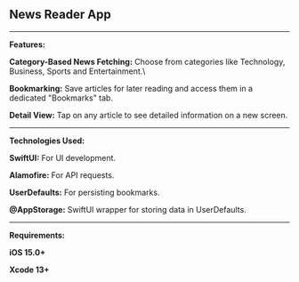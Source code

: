 **News Reader App**
-------------------------------------------------------------------------------------------------------------------------
-------------------------------------------------------------------------------------------------------------------------
**Features:**

**Category-Based News Fetching:** Choose from categories like Technology, Business, Sports and Entertainment.\

**Bookmarking:** Save articles for later reading and access them in a dedicated "Bookmarks" tab.

**Detail View:** Tap on any article to see detailed information on a new screen.

-------------------------------------------------------------------------------------------------------------------------

**Technologies Used:**

**SwiftUI:** For UI development.

**Alamofire:** For API requests.

**UserDefaults:** For persisting bookmarks.

**@AppStorage:** SwiftUI wrapper for storing data in UserDefaults.

--------------------------------------------------------------------------------------------------------------------------

**Requirements:**

**iOS 15.0+**

**Xcode 13+**
